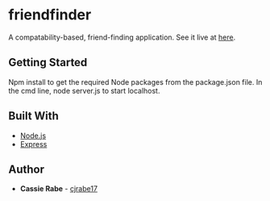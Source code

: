 # friendfinder

A compatability-based, friend-finding application. See it live at [here](https://protected-stream-30284.herokuapp.com/).

## Getting Started

Npm install to get the required Node packages from the package.json file. In the cmd line, node server.js to start localhost.

## Built With

* [Node.js](https://nodejs.org/en/docs/)
* [Express](https://www.npmjs.com/package/express)

## Author

* **Cassie Rabe** - [cjrabe17](https://github.com/cjrabe17)